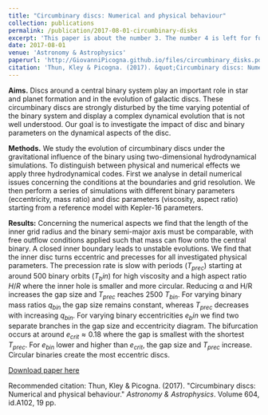 ```yaml
---
title: "Circumbinary discs: Numerical and physical behaviour"
collection: publications
permalink: /publication/2017-08-01-circumbinary-disks
excerpt: 'This paper is about the number 3. The number 4 is left for future work.'
date: 2017-08-01
venue: 'Astronomy & Astrophysics'
paperurl: 'http://GiovanniPicogna.github.io/files/circumbinary_disks.pdf'
citation: 'Thun, Kley & Picogna. (2017). &quot;Circumbinary discs: Numerical and physical behaviour.&quot; <i>Astronomy & Astrophysics</i>. Volume 604, id.A102, 19 pp..'
---
```

**Aims.** Discs around a central binary system play an important role in star and planet formation and in the evolution of galactic discs. These circumbinary discs are strongly disturbed by the time varying potential of the binary system and display a complex dynamical evolution that is not well understood. Our goal is to investigate the impact of disc and binary parameters on the dynamical aspects of the disc.

**Methods.** We study the evolution of circumbinary discs under the gravitational influence of the binary using two-dimensional hydrodynamical simulations. To distinguish between physical and numerical effects we apply three hydrodynamical codes. First we analyse in detail numerical issues concerning the conditions at the boundaries and grid resolution. We then perform a series of simulations with different binary parameters (eccentricity, mass ratio) and disc parameters (viscosity, aspect ratio) starting from a reference model with Kepler-16 parameters.

**Results:** Concerning the numerical aspects we find that the length of the inner grid radius and the binary semi-major axis must be comparable, with free outflow conditions applied such that mass can flow onto the central binary. A closed inner boundary leads to unstable evolutions. We find that the inner disc turns eccentric and precesses for all investigated physical parameters. The precession rate is slow with periods ($T_{prec}$) starting at around $500$ binary orbits ($T_bin$) for high viscosity and a high aspect ratio $H/R$ where the inner hole is smaller and more circular. Reducing α and H/R increases the gap size and $T_{prec}$ reaches $2500 \ T_{bin}$. For varying binary mass ratios $q_{bin}$ the gap size remains constant, whereas $T_{prec}$ decreases with increasing $q_{bin}$. For varying binary eccentricities $e_bin$ we find two separate branches in the gap size and eccentricity diagram. The bifurcation occurs at around $e_{crit} \approx 0.18$ where the gap is smallest with the shortest $T_{prec}$. For $e_{bin}$ lower and higher than $e_{crit}$, the gap size and $T_{prec}$ increase. Circular binaries create the most eccentric discs. 

[Download paper here](http://GiovanniPicogna.github.io/files/circumbinary_disks.pdf)

Recommended citation: Thun, Kley & Picogna. (2017). "Circumbinary discs: Numerical and physical behaviour." <i>Astronomy & Astrophysics</i>. Volume 604, id.A102, 19 pp.